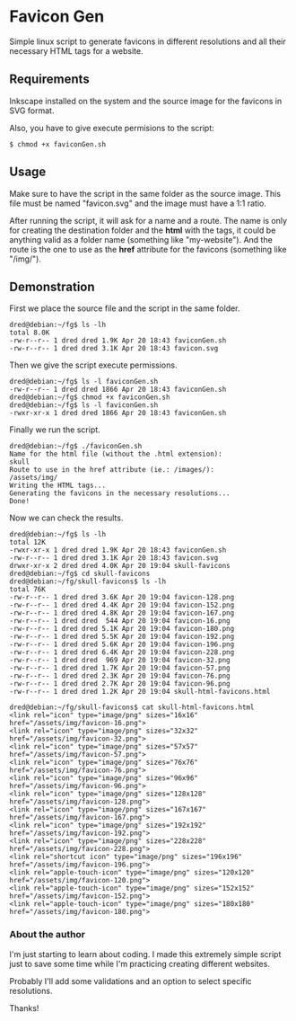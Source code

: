 # Favicon Gen
Simple linux script to generate favicons in different resolutions and all their necessary HTML tags for a website.

## Requirements

Inkscape installed on the system and the source image for the favicons in SVG format.

Also, you have to give execute permisions to the script:

```shell
$ chmod +x faviconGen.sh
```

## Usage
Make sure to have the script in the same folder as the source image.
This file must be named "favicon.svg" and the image must have a 1:1 ratio.

After running the script, it will ask for a name and a route. The name is only for creating the destination folder and the **html** with the tags, it could be anything valid as a folder name (something like "my-website"). And the route is the one to use as the **href** attribute for the favicons (something like "/img/").

## Demonstration

First we place the source file and the script in the same folder.

```
dred@debian:~/fg$ ls -lh
total 8.0K
-rw-r--r-- 1 dred dred 1.9K Apr 20 18:43 faviconGen.sh
-rw-r--r-- 1 dred dred 3.1K Apr 20 18:43 favicon.svg
```

Then we give the script execute permissions.

```
dred@debian:~/fg$ ls -l faviconGen.sh
-rw-r--r-- 1 dred dred 1866 Apr 20 18:43 faviconGen.sh
dred@debian:~/fg$ chmod +x faviconGen.sh
dred@debian:~/fg$ ls -l faviconGen.sh
-rwxr-xr-x 1 dred dred 1866 Apr 20 18:43 faviconGen.sh
```

Finally we run the script.

```
dred@debian:~/fg$ ./faviconGen.sh
Name for the html file (without the .html extension):
skull
Route to use in the href attribute (ie.: /images/):
/assets/img/
Writing the HTML tags...
Generating the favicons in the necessary resolutions...
Done!
```

Now we can check the results.

```
dred@debian:~/fg$ ls -lh
total 12K
-rwxr-xr-x 1 dred dred 1.9K Apr 20 18:43 faviconGen.sh
-rw-r--r-- 1 dred dred 3.1K Apr 20 18:43 favicon.svg
drwxr-xr-x 2 dred dred 4.0K Apr 20 19:04 skull-favicons
dred@debian:~/fg$ cd skull-favicons
dred@debian:~/fg/skull-favicons$ ls -lh
total 76K
-rw-r--r-- 1 dred dred 3.6K Apr 20 19:04 favicon-128.png
-rw-r--r-- 1 dred dred 4.4K Apr 20 19:04 favicon-152.png
-rw-r--r-- 1 dred dred 4.8K Apr 20 19:04 favicon-167.png
-rw-r--r-- 1 dred dred  544 Apr 20 19:04 favicon-16.png
-rw-r--r-- 1 dred dred 5.1K Apr 20 19:04 favicon-180.png
-rw-r--r-- 1 dred dred 5.5K Apr 20 19:04 favicon-192.png
-rw-r--r-- 1 dred dred 5.6K Apr 20 19:04 favicon-196.png
-rw-r--r-- 1 dred dred 6.4K Apr 20 19:04 favicon-228.png
-rw-r--r-- 1 dred dred  969 Apr 20 19:04 favicon-32.png
-rw-r--r-- 1 dred dred 1.7K Apr 20 19:04 favicon-57.png
-rw-r--r-- 1 dred dred 2.3K Apr 20 19:04 favicon-76.png
-rw-r--r-- 1 dred dred 2.7K Apr 20 19:04 favicon-96.png
-rw-r--r-- 1 dred dred 1.2K Apr 20 19:04 skull-html-favicons.html
```

```
dred@debian:~/fg/skull-favicons$ cat skull-html-favicons.html
<link rel="icon" type="image/png" sizes="16x16" href="/assets/img/favicon-16.png">
<link rel="icon" type="image/png" sizes="32x32" href="/assets/img/favicon-32.png">
<link rel="icon" type="image/png" sizes="57x57" href="/assets/img/favicon-57.png">
<link rel="icon" type="image/png" sizes="76x76" href="/assets/img/favicon-76.png">
<link rel="icon" type="image/png" sizes="96x96" href="/assets/img/favicon-96.png">
<link rel="icon" type="image/png" sizes="128x128" href="/assets/img/favicon-128.png">
<link rel="icon" type="image/png" sizes="167x167" href="/assets/img/favicon-167.png">
<link rel="icon" type="image/png" sizes="192x192" href="/assets/img/favicon-192.png">
<link rel="icon" type="image/png" sizes="228x228" href="/assets/img/favicon-228.png">
<link rel="shortcut icon" type="image/png" sizes="196x196" href="/assets/img/favicon-196.png">
<link rel="apple-touch-icon" type="image/png" sizes="120x120" href="/assets/img/favicon-120.png">
<link rel="apple-touch-icon" type="image/png" sizes="152x152" href="/assets/img/favicon-152.png">
<link rel="apple-touch-icon" type="image/png" sizes="180x180" href="/assets/img/favicon-180.png">
```

### About the author

I'm just starting to learn about coding. I made this extremely simple script just to save some time while I'm practicing creating different websites.

Probably I'll add some validations and an option to select specific resolutions.

Thanks!
